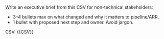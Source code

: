 Write an executive brief from this CSV for non-technical stakeholders:
- 3–4 bullets max on what changed and why it matters to pipeline/ARR.
- 1 bullet with proposed next step and owner.
Avoid jargon.

CSV:
{{CSV}}
